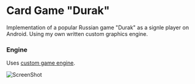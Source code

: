 # Card Game "Durak"
Implementation of a popular Russian game "Durak" as a signle player on Android.
Using my own written custom graphics engine.


### Engine
Uses [custom game engine][1].

![ScreenShot](https://raw.githubusercontent.com/ivelius/DurakGameClient/master/app/src/main/assets/GameCollage.jpg)

[1]:https://github.com/ivelius/OpenGLEngineAndroid
